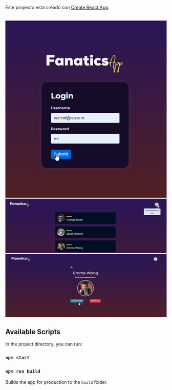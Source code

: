 Este proyecto está creado con [Create React App](https://github.com/facebook/create-react-app).
######
![photo](https://github.com/eduardoguette/FanaticsApp/blob/master/Screenshot_1.png?raw=true)
![photo](https://github.com/eduardoguette/FanaticsApp/blob/master/Screenshot_2.png?raw=true)
![photo](https://github.com/eduardoguette/FanaticsApp/blob/master/Screenshot_3.png?raw=true)
## Available Scripts
In the project directory, you can run:

### `npm start`


### `npm run build`

Builds the app for production to the `build` folder.<br />
